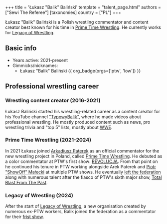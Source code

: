 +++
title = 'Łukasz "Balik" Baliński'
template = "talent_page.html"
authors = ["Sewi The Referee"]
[taxonomies]
country = ["PL"]
+++

Łukasz "Balik" Baliński is a Polish wrestling commentator and content creator best known for his time in [Prime Time Wrestling](@/o/ptw.md). He currently works for [Legacy of Wrestling](@/o/low.md).

## Basic info

* Years active: 2021-present
* Gimmicks/nicknames:
  - Łukasz "Balik" Baliński {{ org_badge(orgs=['ptw', 'low']) }}

## Professional wrestling career

### Wrestling content creator (2016-2021)

Łukasz Baliński started his wrestling-related career as a content creator for his YouTube channel ["TypowyBalik"][balowytypik], where he made videos about professional wrestling. He mostly produced content such as news, pro wrestling trivia and "top 5" lists, mostly about [WWE](@/o/wwe.md).

### Prime Time Wrestling (2021-2024)

In 2021 Łukasz joined [Arkadiusz Paterek](@/w/arek-paterek.md) as an official commentator for the new wrestling project in Poland, called [Prime Time Wrestling](@/o/ptw.md). He debuted as a color commentator at PTW's first show: [REVOLUCJA](@/e/ptw/2021-10-09-ptw-1-revolucja.md). From that point on he continued his tenure in PTW working alongside Arek Paterek and [Piotr "ShowOff" Małecki](@/w/piotr-malecki.md) at multiple PTW shows. He eventually [left the federation](@/a/ptw-exits.md) along with numerous talent after the fiasco of PTW's sixth major show, [Total Blast From The Past](@/e/ptw/2024-05-11-ptw-6.md).

### Legacy of Wrestling (2024)

After the start of [Legacy of Wrestling](@/o/low.md), a new organisation created by numerous ex-PTW workers, Balik joined the federation as a commentator for their [frist show](@/e/low/2024-12-01-low-1.md).

[balowytypik]: https://www.youtube.com/@TypowyBalik/

